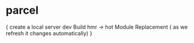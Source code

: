 
# parcel 
{
create a local server
dev Build
hmr -> hot Module Replacement ( as we refresh it changes automatically)
}
